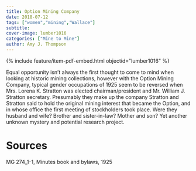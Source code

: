 ```yaml
---
title: Option Mining Company
date: 2018-07-12
tags: ["women","mining","Wallace"]
subtitle: 
cover-image: lumber1016
categories: ["Mine to Mine"]
author: Amy J. Thompson
---
```


{% include feature/item-pdf-embed.html objectid="lumber1016" %}

Equal opportunity isn’t always the first thought to come to mind when looking at historic mining collections, however with the Option Mining Company, typical gender occupations of 1925 seem to be reversed when Mrs. Lorena K. Stratton was elected chairman/president and Mr. William J. Stratton secretary. Presumably they make up the company Stratton and Stratton said to hold the original mining interest that became the Option, and in whose office the first meeting of stockholders took place. Were they husband and wife? Brother and sister-in-law? Mother and son? Yet another unknown mystery and potential research project.

# Sources

MG 274_1-1, Minutes book and bylaws, 1925